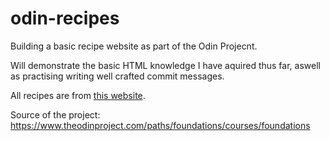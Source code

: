 # odin-recipes
Building a basic recipe website as part of the Odin Projecnt.

Will demonstrate the basic HTML knowledge I have aquired thus far, aswell as practising writing 
well crafted commit messages.

All recipes are from [this website](https://www.allrecipes.com/). 

Source of the project: https://www.theodinproject.com/paths/foundations/courses/foundations